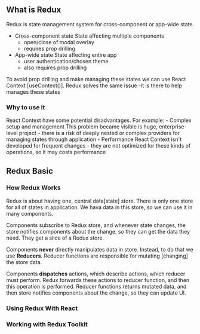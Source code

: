 ## What is Redux
Redux is state management system for cross-component or app-wide state.
- Cross-component state
State affecting multiple components
    - open/close of modal overlay
    - requires prop drilling
- App-wide state
State affecting entire app 
    - user authentication/chosen theme
    - also requires prop drilling

To avoid prop drilling and make managing these states we can use React Context [useContext()]. Redux solves the same issue -it is there to help manages these states
### Why to use it
React Context have some potential disadvantages. For example:
    - Complex setup and management
        This problem became visible is huge, enterprise-level project - there is a risk of deeply nested or complex providers for managing states through application
    - Performance
        React Context isn't developed for frequent changes - they are not optimized for these kinds of operations, so it may costs performance
## Redux Basic
### How Redux Works
Redux is about having one, central data[state] store. There is only one store for all of states in application. We hava data in this store, so we can use it in many components.

Components subscribe to Redux store, and whenever state changes, the store notifies components about the change, so they can get the data they need. They get a slice of a Redux store.

Components <b>never</b> directly manipulates data in store. Instead, to do that we use <b>Reducers</b>. Reducer functions are responsible for mutating [changing] the store data. 

Components <b>dispatches</b> actions, which describe actions, which reducer must perform. Redux forwards these actions to reducer function, and then this operation is performed. Reducer functions returns mutated data, and then store notifies components about the change, so they can update UI.
### Using Redux With React
### Working with Redux Toolkit